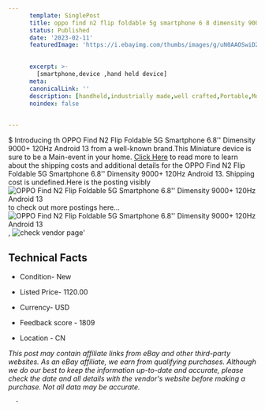 ```yaml
---
      template: SinglePost
      title: oppo find n2 flip foldable 5g smartphone 6 8 dimensity 9000 120hz android 13
      status: Published
      date: '2023-02-11'
      featuredImage: 'https://i.ebayimg.com/thumbs/images/g/uN0AAOSwiDZjpTuU/s-l225.jpg'
       

      excerpt: >-
        [smartphone,device ,hand held device]
      meta:
      canonicalLink: ''
      description: [handheld,industrially made,well crafted,Portable,Mobile,Compact,Convenient,Lightweight,Maneuverable,Man-portable,Miniature,Carriable,Hand-held,Light,Holdable,Transportable,Mobile device,Pocket-sized,On-the-go,Wireless,Cordless,Compact size,Convenient size, smartphone,device ,hand held device]
      noindex: false
      

---
```

$
      Introducing th OPPO Find N2 Flip Foldable 5G Smartphone 6.8'' Dimensity 9000+ 120Hz Android 13 from a well-known brand.This Miniature device  is sure to be a Main-event in your home. [Click Here](https://www.ebay.com/itm/304748087447?hash=item46f466c897%3Ag%3AuN0AAOSwiDZjpTuU&mkevt=1&mkcid=1&mkrid=711-53200-19255-0&campid=%253CePNCampaignId%253E&customid=%253CreferenceId%253E&toolid=10049) to read more to learn about the shipping costs and additional details for the OPPO Find N2 Flip Foldable 5G Smartphone 6.8'' Dimensity 9000+ 120Hz Android 13. Shipping cost is undefined.Here is the posting visibly ![OPPO Find N2 Flip Foldable 5G Smartphone 6.8'' Dimensity 9000+ 120Hz Android 13](https://i.ebayimg.com/thumbs/images/g/uN0AAOSwiDZjpTuU/s-l225.jpg) to check out more postings here... ![OPPO Find N2 Flip Foldable 5G Smartphone 6.8'' Dimensity 9000+ 120Hz Android 13](https://i.ebayimg.com/images/g/uN0AAOSwiDZjpTuU/s-l960.jpg), ![check vendor page]()'

      

 ## Technical Facts 



     
      

 - Condition- New 


      

 - Listed Price- 1120.00 


      

 - Currency- USD 


      

 - Feedback score - 1809 


      

 - Location - CN 


      
      

 *_This post may contain affiliate links from eBay and other third-party websites. As an eBay affiliate, we earn from qualifying purchases. Although we do our best to keep the information up-to-date and accurate, please check the date and all details with the vendor's website before making a purchase. Not all data may be accurate._*




      -
